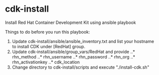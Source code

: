 # cdk-install
Install Red Hat Container Development Kit using ansible playbook

Things to do before you run this playbook:

1. Update cdk-install/ansible/ansible_inventory.txt and list your hostname to install CDK under [RedHat] group.
2. Update cdk-install/ansible/group_vars/RedHat and provide 
..* rhn_method
..* rhn_username
..* rhn_password
..* rhn_org
..* rhn_activationkey
..* cdk_location
3. Change directory to cdk-install/scripts and execute "./install-cdk.sh"